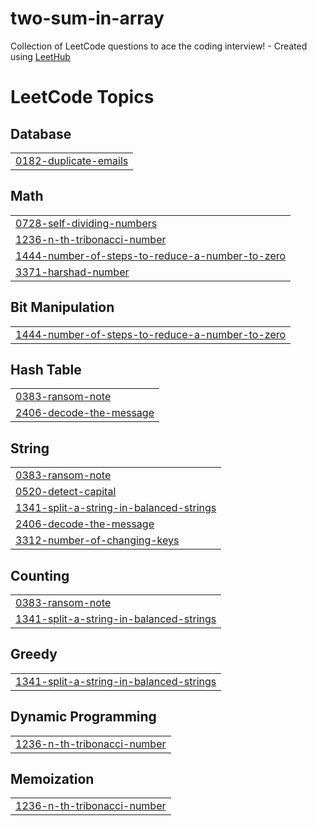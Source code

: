 # two-sum-in-array
Collection of LeetCode questions to ace the coding interview! - Created using [LeetHub](https://github.com/QasimWani/LeetHub)

<!---LeetCode Topics Start-->
# LeetCode Topics
## Database
|  |
| ------- |
| [0182-duplicate-emails](https://github.com/darwina200404/leet-code-problems/tree/master/0182-duplicate-emails) |
## Math
|  |
| ------- |
| [0728-self-dividing-numbers](https://github.com/darwina200404/leet-code-problems/tree/master/0728-self-dividing-numbers) |
| [1236-n-th-tribonacci-number](https://github.com/darwina200404/leet-code-problems/tree/master/1236-n-th-tribonacci-number) |
| [1444-number-of-steps-to-reduce-a-number-to-zero](https://github.com/darwina200404/leet-code-problems/tree/master/1444-number-of-steps-to-reduce-a-number-to-zero) |
| [3371-harshad-number](https://github.com/darwina200404/leet-code-problems/tree/master/3371-harshad-number) |
## Bit Manipulation
|  |
| ------- |
| [1444-number-of-steps-to-reduce-a-number-to-zero](https://github.com/darwina200404/leet-code-problems/tree/master/1444-number-of-steps-to-reduce-a-number-to-zero) |
## Hash Table
|  |
| ------- |
| [0383-ransom-note](https://github.com/darwina200404/leet-code-problems/tree/master/0383-ransom-note) |
| [2406-decode-the-message](https://github.com/darwina200404/leet-code-problems/tree/master/2406-decode-the-message) |
## String
|  |
| ------- |
| [0383-ransom-note](https://github.com/darwina200404/leet-code-problems/tree/master/0383-ransom-note) |
| [0520-detect-capital](https://github.com/darwina200404/leet-code-problems/tree/master/0520-detect-capital) |
| [1341-split-a-string-in-balanced-strings](https://github.com/darwina200404/leet-code-problems/tree/master/1341-split-a-string-in-balanced-strings) |
| [2406-decode-the-message](https://github.com/darwina200404/leet-code-problems/tree/master/2406-decode-the-message) |
| [3312-number-of-changing-keys](https://github.com/darwina200404/leet-code-problems/tree/master/3312-number-of-changing-keys) |
## Counting
|  |
| ------- |
| [0383-ransom-note](https://github.com/darwina200404/leet-code-problems/tree/master/0383-ransom-note) |
| [1341-split-a-string-in-balanced-strings](https://github.com/darwina200404/leet-code-problems/tree/master/1341-split-a-string-in-balanced-strings) |
## Greedy
|  |
| ------- |
| [1341-split-a-string-in-balanced-strings](https://github.com/darwina200404/leet-code-problems/tree/master/1341-split-a-string-in-balanced-strings) |
## Dynamic Programming
|  |
| ------- |
| [1236-n-th-tribonacci-number](https://github.com/darwina200404/leet-code-problems/tree/master/1236-n-th-tribonacci-number) |
## Memoization
|  |
| ------- |
| [1236-n-th-tribonacci-number](https://github.com/darwina200404/leet-code-problems/tree/master/1236-n-th-tribonacci-number) |
<!---LeetCode Topics End-->